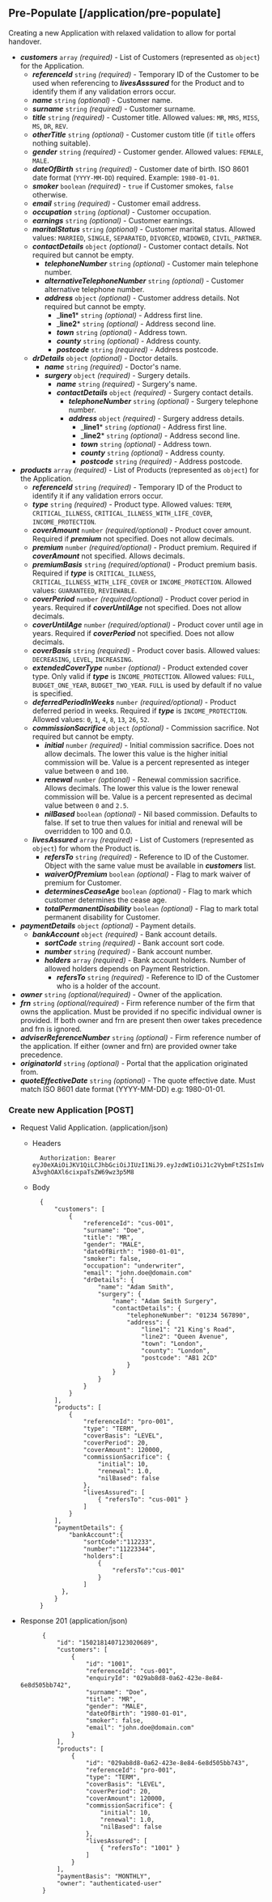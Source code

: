 ## Pre-Populate [/application/pre-populate]
Creating a new Application with relaxed validation to allow for portal handover.

- _**customers**_ `array` *(required)* - List of Customers (represented as `object`) for the Application.
    - _**referenceId**_ `string` *(required)* - Temporary ID of the Customer to be used when referencing to _**livesAsssured**_ for the Product and to identify them if any validation errors occur.
    - _**name**_ `string` *(optional)* - Customer name.
    - _**surname**_ `string` *(required)* - Customer surname.
    - _**title**_ `string` *(required)* - Customer title. Allowed values: `MR`, `MRS`, `MISS`, `MS`, `DR`, `REV`.
    - _**otherTitle**_ `string` *(optional)* - Customer custom title (if `title` offers nothing suitable).
    - _**gender**_ `string` *(required)* - Customer gender. Allowed values: `FEMALE`, `MALE`.
    - _**dateOfBirth**_ `string` *(required)* - Customer date of birth. ISO 8601 date format (`YYYY-MM-DD`) required. Example: `1980-01-01`.
    - _**smoker**_ `boolean` *(required)* - `true` if Customer smokes, `false` otherwise.
    - _**email**_ `string` *(required)* - Customer email address.
    - _**occupation**_ `string` *(optional)* - Customer occupation.
    - _**earnings**_ `string` *(optional)* - Customer earnings.
    - _**maritalStatus**_ `string` *(optional)* - Customer marital status. Allowed values: `MARRIED`, `SINGLE`, `SEPARATED`, `DIVORCED`, `WIDOWED`, `CIVIL_PARTNER`.
    - _**contactDetails**_ `object` *(optional)* - Customer contact details. Not required but cannot be empty.
        - _**telephoneNumber**_ `string` *(optional)* - Customer main telephone number.
        - _**alternativeTelephoneNumber**_ `string` *(optional)* - Customer alternative telephone number.
        - _**address**_ `object` *(optional)* - Customer address details. Not required but cannot be empty.
            - _**line1*** `string` *(optional)* - Address first line.
            - _**line2*** `string` *(optional)* - Address second line.
            - _**town**_ `string` *(optional)* - Address town.
            - _**county**_ `string` *(optional)* - Address county.
            - _**postcode**_ `string` *(required)* - Address postcode.
    - _**drDetails**_ `object` *(optional)* - Doctor details.
        - _**name**_ `string` *(required)* - Doctor's name.
        - _**surgery**_ `object` *(required)* - Surgery details.
            - _**name**_ `string` *(required)* - Surgery's name.
            - _**contactDetails**_ `object` *(required)* - Surgery contact details.
                - _**telephoneNumber**_ `string` *(optional)* - Surgery telephone number.
                - _**address**_ `object` *(required)* - Surgery address details.
                    - _**line1*** `string` *(optional)* - Address first line.
                    - _**line2*** `string` *(optional)* - Address second line.
                    - _**town**_ `string` *(optional)* - Address town.
                    - _**county**_ `string` *(optional)* - Address county.
                    - _**postcode**_ `string` *(required)* - Address postcode.
- _**products**_ `array` *(required)* - List of Products (represented as `object`) for the Application.
    - _**referenceId**_ `string` *(required)* - Temporary ID of the Product to identify it if any validation errors occur.
    - _**type**_ `string` *(required)* - Product type. Allowed values: `TERM`, `CRITICAL_ILLNESS`, `CRITICAL_ILLNESS_WITH_LIFE_COVER`, `INCOME_PROTECTION`.
    - _**coverAmount**_ `number` *(required/optional)* - Product cover amount. Required if _**premium**_ not specified. Does not allow decimals.
    - _**premium**_ `number` *(required/optional)* - Product premium. Required if _**coverAmount**_ not specified. Allows decimals.
    - _**premiumBasis**_ `string` *(required/optional)* - Product premium basis. Required if _**type**_ is `CRITICAL_ILLNESS`, `CRITICAL_ILLNESS_WITH_LIFE_COVER` or `INCOME_PROTECTION`. Allowed values: `GUARANTEED`, `REVIEWABLE`.
    - _**coverPeriod**_ `number` *(required/optional)* - Product cover period in years. Required if _**coverUntilAge**_ not specified. Does not allow decimals.
    - _**coverUntilAge**_ `number` *(required/optional)* - Product cover until age in years. Required if _**coverPeriod**_ not specified.  Does not allow decimals.
    - _**coverBasis**_ `string` *(required)* - Product cover basis. Allowed values: `DECREASING`, `LEVEL`, `INCREASING`.
    - _**extendedCoverType**_ `number` *(optional)* - Product extended cover type. Only valid if _**type**_ is `INCOME_PROTECTION`. Allowed values: `FULL`, `BUDGET_ONE_YEAR`, `BUDGET_TWO_YEAR`. `FULL` is used by default if no value is specified.
    - _**deferredPeriodInWeeks**_ `number` *(required/optional)* - Product deferred period in weeks. Required if _**type**_ is `INCOME_PROTECTION`. Allowed values: `0`, `1`, `4`, `8`, `13`, `26`, `52`.
    - _**commissionSacrifice**_ `object` *(optional)* - Commission sacrifice. Not required but cannot be empty.
        - _**initial**_  `number` *(required)* - Initial commission sacrifice. Does not allow decimals. The lower this value is the higher initial commission will be. Value is a percent represented as integer value between `0` and `100`.
        - _**renewal**_  `number` *(optional)* - Renewal commission sacrifice. Allows decimals. The lower this value is the lower renewal commission will be. Value is a percent represented as decimal value between `0` and `2.5`.
        - _**nilBased**_  `boolean` *(optional)* - Nil based commission. Defaults to false. If set to true then values for initial and renewal will be overridden to 100 and 0.0.
    - _**livesAssured**_ `array` *(required)* - List of Customers (represented as `object`) for whom the Product is.
        - _**refersTo**_ `string` *(required)* - Reference to ID of the Customer. Object with the same value must be available in _**customers**_ list.
        - _**waiverOfPremium**_ `boolean` *(optional)* - Flag to mark waiver of premium for Customer.
        - _**determinesCeaseAge**_ `boolean` *(optional)* - Flag to mark which customer determines the cease age.
        - _**totalPermanentDisability**_ `boolean` *(optional)* - Flag to mark total permanent disability for Customer.
- _**paymentDetails**_ `object` *(optional)* - Payment details.
    - _**bankAccount**_ `object` *(required)* - Bank account details.
        - _**sortCode**_ `string` *(required)* - Bank account sort code.
        - _**number**_ `string` *(required)* - Bank account number.
        - _**holders**_ `array` *(required)* - Bank account holders. Number of allowed holders depends on Payment Restriction.
            - _**refersTo**_ `string` *(required)* - Reference to ID of the Customer who is a holder of the account.
- _**owner**_ `string` *(optional/required)* - Owner of the application.
- _**frn**_ `string` *(optional/required)* - Firm reference number of the firm that owns the application. Must be provided if no specific individual owner is provided. If both owner and frn are present then ower takes precedence and frn is ignored.
- _**adviserReferenceNumber**_ `string` *(optional)* - Firm reference number of the application. If either (owner and frn) are provided owner take precedence.
- _**originatorId**_ `string` *(optional)* - Portal that the application originated from.
- _**quoteEffectiveDate**_ `string` *(optional)* - The quote effective date. Must match ISO 8601 date format (YYYY-MM-DD) e.g: 1980-01-01.

### Create new Application [POST]

+ Request Valid Application. (application/json)

    + Headers

            Authorization: Bearer eyJ0eXAiOiJKV1QiLCJhbGciOiJIUzI1NiJ9.eyJzdWIiOiJ1c2VybmFtZSIsImV4cCI6MTQyMjU0MDAzMH0.oyMYL7t57jhBvw-A3vghOAXl6cixpaTsZW69wz3p5M8

    + Body

            {
                "customers": [
                    {
                        "referenceId": "cus-001",
                        "surname": "Doe",
                        "title": "MR",
                        "gender": "MALE",
                        "dateOfBirth": "1980-01-01",
                        "smoker": false,
                        "occupation": "underwriter",
                        "email": "john.doe@domain.com"
                        "drDetails": {
                            "name": "Adam Smith",
                            "surgery": {
                                "name": "Adam Smith Surgery",
                                "contactDetails": {
                                    "telephoneNumber": "01234 567890",
                                    "address": {
                                        "line1": "21 King's Road",
                                        "line2": "Queen Avenue",
                                        "town": "London",
                                        "county": "London",
                                        "postcode": "AB1 2CD"
                                    }
                                }
                            }
                        }
                    }
                ],
                "products": [
                    {
                        "referenceId": "pro-001",
                        "type": "TERM",
                        "coverBasis": "LEVEL",
                        "coverPeriod": 20,
                        "coverAmount": 120000,
                        "commissionSacrifice": {
                            "initial": 10,
                            "renewal": 1.0,
                            "nilBased": false
                        },
                        "livesAssured": [
                            { "refersTo": "cus-001" }
                        ]
                    }
                ],
                "paymentDetails": {
                    "bankAccount":{
                        "sortCode":"112233",
                        "number":"11223344",
                        "holders":[
                            {
                                "refersTo":"cus-001"
                            }
                        ]
                  },
                }
            }

+ Response 201 (application/json)

            {
                "id": "1502181407123020689",
                "customers": [
                    {
                        "id": "1001",
                        "referenceId": "cus-001",
                        "enquiryId": "029ab8d8-0a62-423e-8e84-6e8d505bb742",
                        "surname": "Doe",
                        "title": "MR",
                        "gender": "MALE",
                        "dateOfBirth": "1980-01-01",
                        "smoker": false,
                        "email": "john.doe@domain.com"
                    }
                ],
                "products": [
                    {
                        "id": "029ab8d8-0a62-423e-8e84-6e8d505bb743",
                        "referenceId": "pro-001",
                        "type": "TERM",
                        "coverBasis": "LEVEL",
                        "coverPeriod": 20,
                        "coverAmount": 120000,
                        "commissionSacrifice": {
                            "initial": 10,
                            "renewal": 1.0,
                            "nilBased": false
                        },
                        "livesAssured": [
                            { "refersTo": "1001" }
                        ]
                    }
                ],
                "paymentBasis": "MONTHLY",
                "owner": "authenticated-user"
            }

